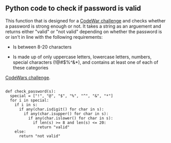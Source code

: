 ## Python code to check if password is valid

This function that is designed for a [CodeWar challenge](https://www.codewars.com/kata/57e35f1bc763b8ccce000038) and checks whether a password is strong enough or not. It takes a string as an arguement and returns either "valid" or "not valid" depending on whether the password is or isn't in line with the following requirements:

* Is between 8-20 characters

* Is made up of only uppercase letters, lowercase letters, numbers, special characters (!@#$%^&*), and contains at least one of each of these categories

[CodeWars challenge](https://www.codewars.com/kata/57e35f1bc763b8ccce000038).
~~~

def check_password(s):
  special = ["!", "@", "$", "%", "^", "&", "*"]
  for i in special:
    if i in s:
      if any(char.isdigit() for char in s):
        if any(char.isupper() for char in s):
          if any(char.islower() for char in s):
            if len(s) >= 8 and len(s) <= 20:
              return "valid"
    else:
      return "not valid"

~~~

